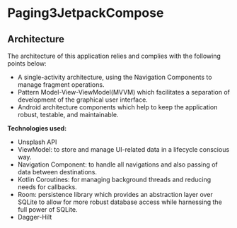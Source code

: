 # Paging3JetpackCompose

**Architecture**
----
The architecture of this application relies and complies with the following points below:

- A single-activity architecture, using the Navigation Components to manage fragment operations.
- Pattern Model-View-ViewModel(MVVM) which facilitates a separation of development of the graphical user interface.
- Android architecture components which help to keep the application robust, testable, and maintainable.

**Technologies used:**
- Unsplash API
- ViewModel: to store and manage UI-related data in a lifecycle conscious way.
- Navigation Component: to handle all navigations and also passing of data between destinations.
- Kotlin Coroutines: for managing background threads and reducing needs for callbacks.
- Room: persistence library which provides an abstraction layer over SQLite to allow for more robust database access while harnessing the full power of SQLite.
- Dagger-Hilt

